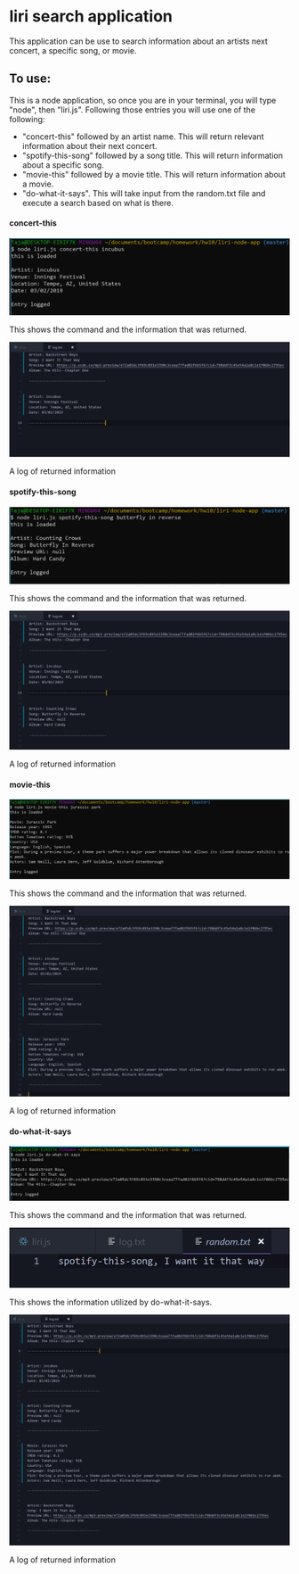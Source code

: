 # liri search application
This application can be use to search information about an artists next concert, a specific song, or movie.

## To use:
This is a node application, so once you are in your terminal, you will type "node", then "liri.js". 
Following those entries you will use one of the following:
* "concert-this" followed by an artist name. This will return relevant information about their next concert.
* "spotify-this-song" followed by a song title. This will return information about a specific song.
* "movie-this" followed by a movie title. This will return information about a movie.
* "do-what-it-says". This will take input from the random.txt file and execute a search based on what is there.


#### concert-this

![concert-this](pictures/concert-this.png)

This shows the command and the information that was returned.

![concert-this-log](pictures/concert-this-log.png)

A log of returned information


#### spotify-this-song

![spotify-this-song](pictures/spotify-this-song.png)

This shows the command and the information that was returned.

![spotify-this-song-log](pictures/spotify-this-song-log.png)

A log of returned information


#### movie-this

![movie-this](pictures/movie-this.png)

This shows the command and the information that was returned.

![movie-this-log](pictures/movie-this-log.png)

A log of returned information


#### do-what-it-says

![do-what-it-says](pictures/do-what-it-says.png)

This shows the command and the information that was returned.

![random.txt file](pictures/random-txt.png)

This shows the information utilized by do-what-it-says.

![do-what-it-says-log](pictures/do-what-it-says-log.png)

A log of returned information